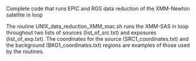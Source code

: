 Complete code that runs EPIC and RGS data reduction of the XMM-Newton satellite in loop

The routine UNIX_data_reduction_XMM_mac.sh runs the XMM-SAS in loop throughout two lists of sources (list_of_src.txt) and exposures (list_of_exp.txt). The coordinates for the source (SRC1_coordinates.txt) and the background (BKG1_coordinates.txt) regions are examples of those used by the routines.
